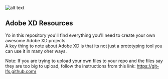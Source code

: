 ![alt text](https://i.ibb.co/TP28tJb/Screen-Shot-2017-07-13-at-1-09-20-PM-0.jpg)

<!-- GETTING STARTED -->
## Adobe XD Resources

Yo in this repository you'll find everything you'll need to create your own awesome Adobe XD projects.
<br>
A key thing to note about Adobe XD is that its not just a prototyping tool you can use it in many oher ways.

Note:
If you are trying to upload your own files to your repo and the files say they are too big to upload, follow the instructions from this link: https://git-lfs.github.com/
